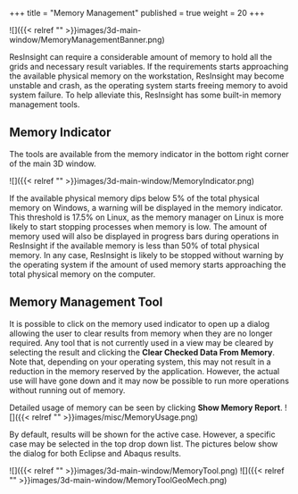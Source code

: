 +++
title = "Memory Management"
published = true
weight = 20
+++

![]({{< relref "" >}}images/3d-main-window/MemoryManagementBanner.png)

ResInsight can require a considerable amount of memory to hold all the grids and necessary result variables. If the requirements starts approaching the available physical memory on the workstation, ResInsight may become unstable and crash, as the operating system starts freeing memory to avoid system failure. To help alleviate this, ResInsight has some built-in memory management tools.

## Memory Indicator
The tools are available from the memory indicator in the bottom right corner of the main 3D window.

![]({{< relref "" >}}images/3d-main-window/MemoryIndicator.png)

If the available physical memory dips below 5% of the total physical memory on Windows, a warning will be displayed in the memory indicator. This threshold is 17.5% on Linux, as the memory manager on Linux is more likely to start stopping processes when memory is low. The amount of memory used will also be displayed in progress bars during operations in ResInsight if the available memory is less than 50% of total physical memory. In any case, ResInsight is likely to be stopped without warning by the operating system if the amount of used memory starts approaching the total physical memory on the computer.

## Memory Management Tool

It is possible to click on the memory used indicator to open up a dialog allowing the user to clear results from memory when they are no longer required. Any tool that is not currently used in a view may be cleared by selecting the result and clicking the **Clear Checked Data From Memory**. Note that, depending on your operating system, this may not result in a reduction in the memory reserved by the application. However, the actual use will have gone down and it may now be possible to run more operations without running out of memory.

Detailed usage of memory can be seen by clicking **Show Memory Report**.
![]({{< relref "" >}}images/misc/MemoryUsage.png)

By default, results will be shown for the active case. However, a specific case may be selected in the top drop down list. The pictures below show the dialog for both Eclipse and Abaqus results.

![]({{< relref "" >}}images/3d-main-window/MemoryTool.png) ![]({{< relref "" >}}images/3d-main-window/MemoryToolGeoMech.png)
